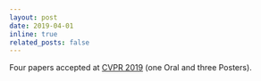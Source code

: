 ```yaml
---
layout: post
date: 2019-04-01 
inline: true
related_posts: false
---
```


Four papers accepted at [CVPR 2019](https://cvpr2019.thecvf.com/) (one Oral and three Posters).